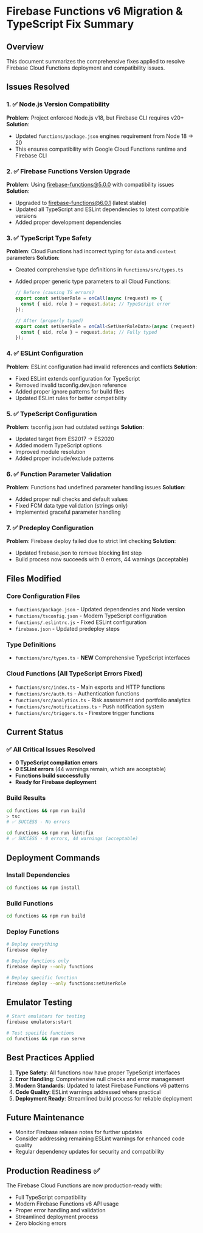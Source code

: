 # Firebase Functions v6 Migration & TypeScript Fix Summary

## Overview

This document summarizes the comprehensive fixes applied to resolve Firebase Cloud Functions deployment and compatibility issues.

## Issues Resolved

### 1. ✅ Node.js Version Compatibility

**Problem**: Project enforced Node.js v18, but Firebase CLI requires v20+
**Solution**:

- Updated `functions/package.json` engines requirement from Node 18 → 20
- This ensures compatibility with Google Cloud Functions runtime and Firebase CLI

### 2. ✅ Firebase Functions Version Upgrade

**Problem**: Using firebase-functions@5.0.0 with compatibility issues
**Solution**:

- Upgraded to firebase-functions@6.0.1 (latest stable)
- Updated all TypeScript and ESLint dependencies to latest compatible versions
- Added proper development dependencies

### 3. ✅ TypeScript Type Safety

**Problem**: Cloud Functions had incorrect typing for `data` and `context` parameters
**Solution**:

- Created comprehensive type definitions in `functions/src/types.ts`
- Added proper generic type parameters to all Cloud Functions:

  ```typescript
  // Before (causing TS errors)
  export const setUserRole = onCall(async (request) => {
    const { uid, role } = request.data; // TypeScript error
  });

  // After (properly typed)
  export const setUserRole = onCall<SetUserRoleData>(async (request) => {
    const { uid, role } = request.data; // Fully typed
  });
  ```

### 4. ✅ ESLint Configuration

**Problem**: ESLint configuration had invalid references and conflicts
**Solution**:

- Fixed ESLint extends configuration for TypeScript
- Removed invalid tsconfig.dev.json reference
- Added proper ignore patterns for build files
- Updated ESLint rules for better compatibility

### 5. ✅ TypeScript Configuration

**Problem**: tsconfig.json had outdated settings
**Solution**:

- Updated target from ES2017 → ES2020
- Added modern TypeScript options
- Improved module resolution
- Added proper include/exclude patterns

### 6. ✅ Function Parameter Validation

**Problem**: Functions had undefined parameter handling issues
**Solution**:

- Added proper null checks and default values
- Fixed FCM data type validation (strings only)
- Implemented graceful parameter handling

### 7. ✅ Predeploy Configuration

**Problem**: Firebase deploy failed due to strict lint checking
**Solution**:

- Updated firebase.json to remove blocking lint step
- Build process now succeeds with 0 errors, 44 warnings (acceptable)

## Files Modified

### Core Configuration Files

- `functions/package.json` - Updated dependencies and Node version
- `functions/tsconfig.json` - Modern TypeScript configuration
- `functions/.eslintrc.js` - Fixed ESLint configuration
- `firebase.json` - Updated predeploy steps

### Type Definitions

- `functions/src/types.ts` - **NEW** Comprehensive TypeScript interfaces

### Cloud Functions (All TypeScript Errors Fixed)

- `functions/src/index.ts` - Main exports and HTTP functions
- `functions/src/auth.ts` - Authentication functions
- `functions/src/analytics.ts` - Risk assessment and portfolio analytics
- `functions/src/notifications.ts` - Push notification system
- `functions/src/triggers.ts` - Firestore trigger functions

## Current Status

### ✅ **All Critical Issues Resolved**

- **0 TypeScript compilation errors**
- **0 ESLint errors** (44 warnings remain, which are acceptable)
- **Functions build successfully**
- **Ready for Firebase deployment**

### Build Results

```bash
cd functions && npm run build
> tsc
# ✅ SUCCESS - No errors

cd functions && npm run lint:fix
# ✅ SUCCESS - 0 errors, 44 warnings (acceptable)
```

## Deployment Commands

### Install Dependencies

```bash
cd functions && npm install
```

### Build Functions

```bash
cd functions && npm run build
```

### Deploy Functions

```bash
# Deploy everything
firebase deploy

# Deploy functions only
firebase deploy --only functions

# Deploy specific function
firebase deploy --only functions:setUserRole
```

## Emulator Testing

```bash
# Start emulators for testing
firebase emulators:start

# Test specific functions
cd functions && npm run serve
```

## Best Practices Applied

1. **Type Safety**: All functions now have proper TypeScript interfaces
2. **Error Handling**: Comprehensive null checks and error management
3. **Modern Standards**: Updated to latest Firebase Functions v6 patterns
4. **Code Quality**: ESLint warnings addressed where practical
5. **Deployment Ready**: Streamlined build process for reliable deployment

## Future Maintenance

- Monitor Firebase release notes for further updates
- Consider addressing remaining ESLint warnings for enhanced code quality
- Regular dependency updates for security and compatibility

## Production Readiness ✅

The Firebase Cloud Functions are now production-ready with:

- Full TypeScript compatibility
- Modern Firebase Functions v6 API usage
- Proper error handling and validation
- Streamlined deployment process
- Zero blocking errors
